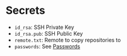 # Secrets

- `id_rsa`: SSH Private Key
- `id_rsa.pub`: SSH Public Key
- `remote.txt`: Remote to copy repositories to
- `passwords`: See [Passwords](./passwords/README.md)
